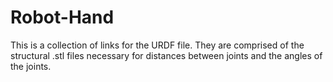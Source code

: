# Robot-Hand
This is a collection of links for the URDF file. They are comprised of the structural .stl files necessary for distances between joints and the angles of the joints. 
